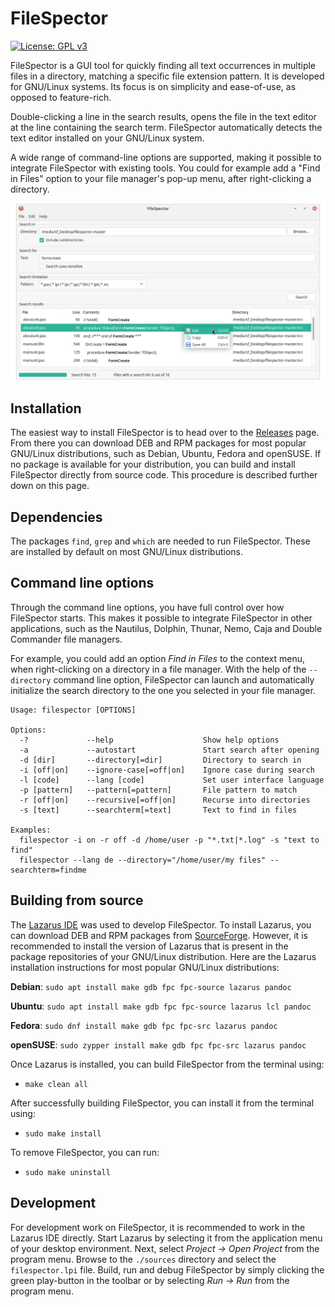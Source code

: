 # FileSpector
[![License: GPL v3](https://img.shields.io/badge/License-GPLv3-blue.svg)](https://www.gnu.org/licenses/gpl-3.0)

FileSpector is a GUI tool for quickly finding all text occurrences in multiple files in a directory, matching a specific file extension pattern. It is developed for GNU/Linux systems. Its focus is on simplicity and ease-of-use, as opposed to feature-rich.

Double-clicking a line in the search results, opens the file in the text editor at the line containing the search term. FileSpector automatically detects the text editor installed on your GNU/Linux system.

A wide range of command-line options are supported, making it possible to integrate FileSpector with existing tools. You could for example add a "Find in Files" option to your file manager's pop-up menu, after right-clicking a directory.

![alt text](assets/images/screenshot_mainwindow.png "Screenshot of FileSpector's main window")

## Installation

The easiest way to install FileSpector is to head over to the [Releases](https://github.com/kruizer23/filespector/releases/) page. From there you can download DEB and RPM packages for most popular GNU/Linux distributions, such as Debian, Ubuntu, Fedora and openSUSE. If no package is available for your distribution, you can build and install FileSpector directly from source code. This procedure is described further down on this page.

## Dependencies

The packages `find`, `grep` and `which` are needed to run FileSpector. These are installed by default on most GNU/Linux distributions.

## Command line options

Through the command line options, you have full control over how FileSpector starts. This makes it possible to integrate FileSpector in other applications, such as the Nautilus, Dolphin, Thunar, Nemo, Caja and Double Commander file managers. 

For example, you could add an option *Find in Files* to the context menu, when right-clicking on a directory in a file manager. With the help of the `--directory` command line option, FileSpector can launch and automatically initialize the search directory to the one you selected in your file manager.

```
Usage: filespector [OPTIONS]

Options:
  -?             --help                    Show help options
  -a             --autostart               Start search after opening
  -d [dir]       --directory[=dir]         Directory to search in
  -i [off|on]    --ignore-case[=off|on]    Ignore case during search
  -l [code]      --lang [code]             Set user interface language
  -p [pattern]   --pattern[=pattern]       File pattern to match
  -r [off|on]    --recursive[=off|on]      Recurse into directories
  -s [text]      --searchterm[=text]       Text to find in files

Examples:
  filespector -i on -r off -d /home/user -p "*.txt|*.log" -s "text to find"
  filespector --lang de --directory="/home/user/my files" --searchterm=findme
```

## Building from source

The [Lazarus IDE](https://www.lazarus-ide.org/) was used to develop FileSpector. To install Lazarus, you can download DEB and RPM packages from [SourceForge](https://sourceforge.net/projects/lazarus/files/). However, it is recommended to install the version of Lazarus that is present in the package repositories of your GNU/Linux distribution. Here are the Lazarus installation instructions for most popular GNU/Linux distributions:

**Debian**: `sudo apt install make gdb fpc fpc-source lazarus pandoc`

**Ubuntu**: `sudo apt install make gdb fpc fpc-source lazarus lcl pandoc`

**Fedora**: `sudo dnf install make gdb fpc fpc-src lazarus pandoc`

**openSUSE**: `sudo zypper install make gdb fpc fpc-src lazarus pandoc`

Once Lazarus is installed, you can build FileSpector from the terminal using:

* `make clean all`

After successfully building FileSpector, you can install it from the terminal using:

* `sudo make install`

To remove FileSpector, you can run:

* `sudo make uninstall`

## Development

For development work on FileSpector, it is recommended to work in the Lazarus IDE directly. Start Lazarus by selecting it from the application menu of your desktop environment. Next, select *Project → Open Project* from the program menu. Browse to the `./sources` directory and select the `filespector.lpi` file. Build, run and debug FileSpector by simply clicking the green play-button in the toolbar or by selecting *Run → Run* from the program menu.

